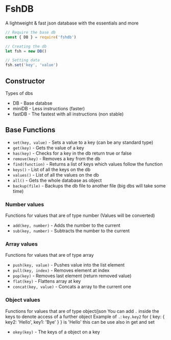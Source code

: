 # FshDB
A lightweight & fast json database with the essentials and more

```js
// Require the base db
const { DB } = require('fshdb')

// Creating the db
let fsh = new DB()

// Setting data
fsh.set('key', 'value')
```

## Constructor
Types of dbs
- DB - Base databse
- miniDB - Less instructions (faster)
- fastDB - The fastest with all instructions (non stable)

## Base Functions
- `set(key, value)` - Sets a value to a key (can be any standard type)
- `get(key)` - Gets the value of a key
- `has(key)` - Checks for a key in the db return true or false
- `remove(key)` - Removes a key from the db
- `find(function)` - Returns a list of keys which values follow the function
- `keys()` - List of all the keys on the db
- `values()` - List of all the values on the db
- `all()` - Gets the whole database as object
- `backup(file)` - Backups the db file to another file (big dbs will take some time)

### Number values
Functions for values that are of type number (Values will be converted)
- `add(key, number)` - Adds the number to the current
- `sub(key, number)` - Subtracts the number to the current

### Array values
Functions for values that are of type array
- `push(key, value)` - Pushes value into the list element
- `pull(key, index)` - Removes element at index
- `pop(key)` - Removes last element (return removed value)
- `flat(key)` - Flattens array at key
- `concat(key, value)` - Concats a array to the current one

### Object values
Functions for values that are of type object/json
You can add `.` inside the keys to denote access of a further object
Example of `.`: `key.key2` for { key: { key2: 'Hello', key1: 'Bye' } } is 'Hello'
this can be use also in get and set
- `okey(key)` - The keys of a object on a key
